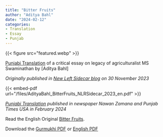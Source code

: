 ```yaml
---
title: "Bitter Fruits"
author: "Aditya Bahl"
date: "2024-02-12"
categories:
- Translation
- Essay
- Punjab
---
```

{{< figure src="featured.webp" >}}

[Punjabi Translation](/pa/writing/bitter-fruits) of a critical essay on legacy of agriculturalist MS Swaminathan by [Aditya Bahl]


*Originally published in [New Left Sidecar blog](https://newleftreview.org/sidecar/posts/bitter-fruits) on 30 November 2023*

{{< embed-pdf url="/files/AdityaBahl_BitterFruits_NLRSidecar_2023_en.pdf" >}}

*[Punjabi Translation](/pa/writing/bitter-fruits) published in newspaper Nawan Zamana and Punjab Times USA in February 2024*

Read the English Original [Bitter Fruits](https://newleftreview.org/sidecar/posts/bitter-fruits).

Download the [Gurmukhi PDF](/files/AdityaBahl_BitterFruits_NLRSidecar_2023_pa.pdf) or [English PDF](/files/AdityaBahl_BitterFruits_NLRSidecar_2023_en.pdf)
